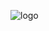 ![logo](https://github.com/sudippaul2002/sudippaul200/blob/main/241765440-80728820-e06b-4f96-9c9e-9df46f0cc0a5.gif)
